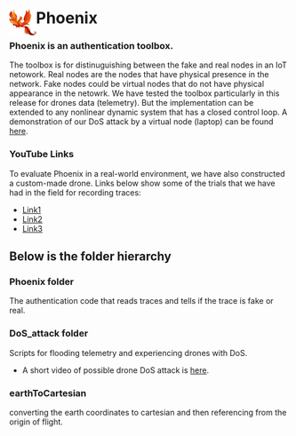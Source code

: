 # Phoenix <a href="url"><img src="https://github.com/mbiuki/Phoenix/blob/master/earthToCartesian/archive/phoenix.png" align="left" height="48" width="48" ></a>
### Phoenix is an authentication toolbox.
The toolbox is for distinuguishing between the fake and real nodes in an IoT netowork. Real nodes are the nodes that have physical presence in the network. Fake nodes could be virtual nodes that do not have physical appearance in the netowrk.
We have tested the toolbox particularly in this release for drones data (telemetry). But the implementation can be extended to any nonlinear dynamic system that has a closed control loop. A demonstration of our DoS attack by a virtual node (laptop) can be found [here](https://youtu.be/SrJvO4RwMUQ).

### YouTube Links
To evaluate Phoenix in a real-world environment, we have also constructed a custom-made drone. Links below show some of the trials that we have had in the field for recording traces:
- [Link1](https://youtu.be/qs08zkw28QA)
- [Link2](https://youtu.be/7CvK-T6ByXU)
- [Link3](https://youtu.be/-af6N7HLg3Y)

## Below is the folder hierarchy
### Phoenix folder
The authentication code that reads traces and tells if the trace is fake or real.
### DoS_attack folder
Scripts for flooding telemetry and experiencing drones with DoS.
- A short video of possible drone DoS attack is [here](https://youtu.be/SrJvO4RwMUQ).
### earthToCartesian
converting the earth coordinates to cartesian and then referencing from the origin of flight.
